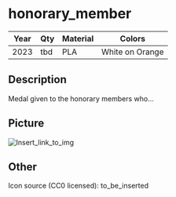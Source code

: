 # honorary\_member

| Year | Qty | Material | Colors |
| ---- | --- | -------- | ------ |
| 2023 | tbd | PLA      | White on Orange |

## Description

Medal given to the honorary members who...

## Picture

![Insert_link_to_img](/)

## Other

Icon source (CC0 licensed): to_be_inserted
